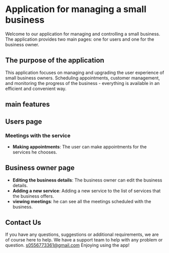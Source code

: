 # Application for managing a small business


Welcome to our application for managing and controlling a small business. The application provides two main pages: one for users and one for the business owner.

## The purpose of the application

This application focuses on managing and upgrading the user experience of small business owners. Scheduling appointments, customer management, and monitoring the progress of the business - everything is available in an efficient and convenient way.

## main features

## Users page

### Meetings with the service

- **Making appointments**: The user can make appointments for the services he chooses.

## Business owner page

- **Editing the business details**: The business owner can edit the business details.
- **Adding a new service**: Adding a new service to the list of services that the business offers.
- **viewing meetings**: he can see all the meetings scheduled with the business.

## Contact Us

If you have any questions, suggestions or additional requirements, we are of course here to help. We have a support team to help with any problem or question.
s0556773361@gmail.com
Enjoying using the app!
